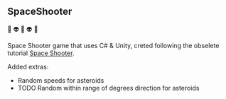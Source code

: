 ## SpaceShooter

:space_invader: :alien: :space_invader: :alien: :space_invader:

Space Shooter game that uses C# &amp; Unity, creted following the obselete tutorial <a href="https://unity3d.com/learn/tutorials/s/space-shooter-tutorial">Space Shooter</a>.

Added extras:
- Random speeds for asteroids
- TODO Random within range of degrees direction for asteroids


